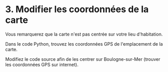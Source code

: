 # 3. Modifier les coordonnées de la carte

Vous remarquerez que la carte n'est pas centrée sur votre lieu d'habitation.

Dans le code Python, trouvez les coordonnées GPS de l'emplacement de la carte.

Modifiez le code source afin de les centrer sur Boulogne-sur-Mer (trouver les coordonnées GPS sur internet).
